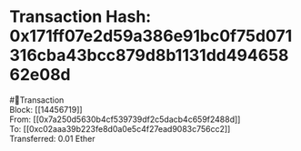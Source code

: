 
Transaction Hash: 0x171ff07e2d59a386e91bc0f75d071316cba43bcc879d8b1131dd49465862e08d
====================================================================================
  
#💸Transaction  
Block: [[14456719]]  
From: [[0x7a250d5630b4cf539739df2c5dacb4c659f2488d]]  
To: [[0xc02aaa39b223fe8d0a0e5c4f27ead9083c756cc2]]  
Transferred: 0.01 Ether